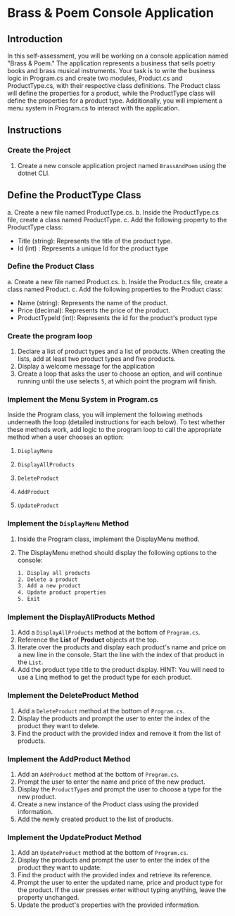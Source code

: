 # Brass & Poem Console Application

## Introduction

In this self-assessment, you will be working on a console application named "Brass & Poem." The application represents a business that sells poetry books and brass musical instruments. Your task is to write the business logic in Program.cs and create two modules, Product.cs and ProductType.cs, with their respective class definitions. The Product class will define the properties for a product, while the ProductType class will define the properties for a product type. Additionally, you will implement a menu system in Program.cs to interact with the application.

## Instructions

### Create the Project
1. Create a new console application project named `BrassAndPoem` using the dotnet CLI.

## Define the ProductType Class
a. Create a new file named ProductType.cs.
b. Inside the ProductType.cs file, create a class named ProductType.
c. Add the following property to the ProductType class:

* Title (string): Represents the title of the product type.
* Id (int) : Represents a unique Id for the product type

### Define the Product Class
a. Create a new file named Product.cs.
b. Inside the Product.cs file, create a class named Product.
c. Add the following properties to the Product class:
* Name (string): Represents the name of the product.
* Price (decimal): Represents the price of the product.
* ProductTypeId (int): Represents the id for the product's product type

### Create the program loop
1. Declare a list of product types and a list of products. When creating the lists, add at least two product types and five products.
1. Display a welcome message for the application
1. Create a loop that asks the user to choose an option, and will continue running until the use selects `5`, at which point the program will finish. 

### Implement the Menu System in Program.cs
Inside the Program class, you will implement the following methods underneath the loop (detailed instructions for each below). To test whether these methods work, add logic to the program loop to call the appropriate method when a user chooses an option:

1. `DisplayMenu`

1. `DisplayAllProducts`

1. `DeleteProduct`

1. `AddProduct`

1. `UpdateProduct`

### Implement the `DisplayMenu` Method

1. Inside the Program class, implement the DisplayMenu method.
1. The DisplayMenu method should display the following options to the console:

   ```sh
   1. Display all products
   2. Delete a product
   3. Add a new product
   4. Update product properties
   5. Exit
   ```

### Implement the DisplayAllProducts Method

1. Add a `DisplayAllProducts` method at the bottom of `Program.cs`.
1. Reference the **List** of **Product** objects at the top.
1. Iterate over the products and display each product's name and price on a new line in the console. Start the line with the index of that product in the `List`.
1. Add the product type title to the product display. HINT: You will need to use a Linq method to get the product type for each product. 

### Implement the DeleteProduct Method

1. Add a `DeleteProduct` method at the bottom of `Program.cs`.
1. Display the products and prompt the user to enter the index of the product they want to delete.
1. Find the product with the provided index and remove it from the list of products.

### Implement the AddProduct Method

1. Add an `AddProduct` method at the bottom of `Program.cs`.
1. Prompt the user to enter the name and price of the new product.
1. Display the `ProductType`s and prompt the user to choose a type for the new product. 
1. Create a new instance of the Product class using the provided information.
1. Add the newly created product to the list of products.

### Implement the UpdateProduct Method

1. Add an `UpdateProduct` method at the bottom of `Program.cs`.
1. Display the products and prompt the user to enter the index of the product they want to update.
1. Find the product with the provided index and retrieve its reference.
1. Prompt the user to enter the updated name, price and product type for the product. If the user presses enter without typing anything, leave the property unchanged. 
1. Update the product's properties with the provided information.
